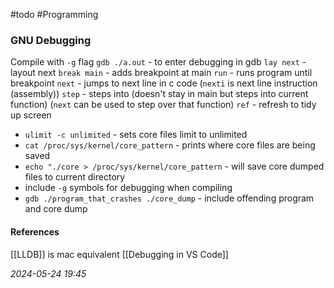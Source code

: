 #todo #Programming 
### GNU Debugging
Compile with `-g` flag
`gdb ./a.out` - to enter debugging in gdb
`lay next` - layout next
`break main` - adds breakpoint at main
`run` - runs program until breakpoint
`next` - jumps to next line in c code (`nexti` is next line instruction (assembly))
`step` - steps into (doesn't stay in main but steps into current function) (`next` can be used to step over that function)
`ref` - refresh to tidy up screen

- `ulimit -c unlimited` - sets core files limit to unlimited
- `cat /proc/sys/kernel/core_pattern` - prints where core files are being saved
- `echo "./core > /proc/sys/kernel/core_pattern` - will save core dumped files to current directory
- include `-g` symbols for debugging when compiling
- `gdb ./program_that_crashes ./core_dump` - include offending program and core dump

#### References
[[LLDB]] is mac equivalent
[[Debugging in VS Code]]

_2024-05-24 19:45_